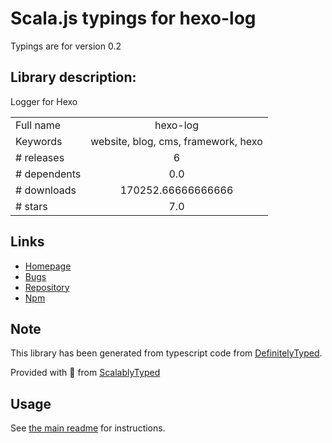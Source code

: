 
# Scala.js typings for hexo-log

Typings are for version 0.2

## Library description:
Logger for Hexo

|                    |                 |
| ------------------ | :-------------: |
| Full name          | hexo-log |
| Keywords           | website, blog, cms, framework, hexo |
| # releases         | 6 |
| # dependents       | 0.0 |
| # downloads        | 170252.66666666666 |
| # stars            | 7.0 |

## Links
- [Homepage](https://hexo.io/)
- [Bugs](https://github.com/hexojs/hexo-log/issues)
- [Repository](https://github.com/hexojs/hexo-log)
- [Npm](https://www.npmjs.com/package/hexo-log)
    


## Note
This library has been generated from typescript code from [DefinitelyTyped](https://definitelytyped.org).

Provided with :purple_heart: from [ScalablyTyped](https://github.com/oyvindberg/ScalablyTyped)

## Usage
See [the main readme](../../readme.md) for instructions.


